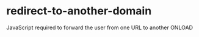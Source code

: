 # redirect-to-another-domain
JavaScript required to forward the user from one URL to another ONLOAD
